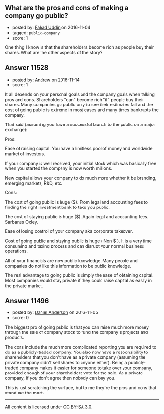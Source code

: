 ## What are the pros and cons of making a company go public?

- posted by: [Fahad Uddin](https://stackexchange.com/users/160083/fahad-uddin) on 2016-11-04
- tagged: `public-company`
- score: 1

One thing I know is that the shareholders become rich as people buy their shares. What are the other aspects of the story?


## Answer 11528

- posted by: [Andrew](https://stackexchange.com/users/9640421/andrew) on 2016-11-14
- score: 1

It all depends on your personal goals and the company goals when talking pros and cons. Shareholders "can" become rich "if" people buy their shares. Many companies go public only to see their estimates fail and the cost of going public is extreme in most cases and many times bankrupts the company.

That said (assuming you have a successful launch to the public on a major exchange):

Pros:

Ease of raising capital. You have a limitless pool of money and worldwide market of investors.

If your company is well received, your initial stock which was basically free when you started the company is now worth millions.

New capital allows your company to do much more whether it be branding, emerging markets, R&D, etc.

Cons:

The cost of going public is huge ($). From legal and accounting fees to finding the right investment bank to take you public.

The cost of staying public is huge ($). Again legal and accounting fees. Sarbanes Oxley.

Ease of losing control of your company aka corporate takeover.

Cost of going public and staying public is huge ( Non $ ). It is a very time consuming and taxing process and can disrupt your normal business operations.

All of your financials are now public knowledge. Many people and companies do not like this information to be public knowledge.


The real advantage to going public is simply the ease of obtaining capital. Most companies would stay private if they could raise capital as easily in the private market.



## Answer 11496

- posted by: [Daniel Anderson](https://stackexchange.com/users/8398759/daniel-anderson) on 2016-11-05
- score: 0

The biggest pro of going public is that you can raise much more money through the sale of company stock to fund the company's projects and products.  

The cons include the much more complicated reporting you are required to do as a publicly-traded company.  You also now have a responsibility to shareholders that you don't have as a private company (assuming the private company didn't sell shares to anyone either).  Being a publicly-traded company makes it easier for someone to take over your company, provided enough of your shareholders vote for the sale.  As a private company, if *you* don't agree then nobody can buy you.

This is just scratching the surface, but to me they're the pros and cons that stand out the most.



---

All content is licensed under [CC BY-SA 3.0](https://creativecommons.org/licenses/by-sa/3.0/).
